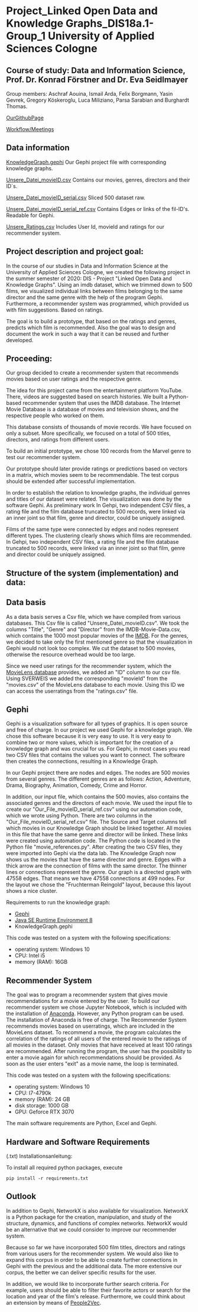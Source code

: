 # Project_Linked Open Data and Knowledge Graphs_DIS18a.1-Group_1 University of Applied Sciences Cologne
## Course of study: Data and Information Science, Prof. Dr. Konrad Förstner and Dr. Eva Seidlmayer

Group members: Aschraf Aouina, Ismail Arda, Felix Borgmann, Yasin Gevrek, Gregory Köskeroglu, Luca Miliziano, Parsa Sarabian and Burghardt Thomas.

[OurGithubPage](https://thpython.github.io/Projekt-DIS18a.1--Gruppe1/)

[Workflow/Meetings](https://pad.gwdg.de/Ip1JREDHRsa1HIvDMc_XCA#Pr%C3%BCfungsleistung)

## Data information

[KnowledgeGraph.gephi](https://github.com/ThPython/Projekt-DIS18a.1--Gruppe1/blob/main/KnowledgeGraph.gephi) Our Gephi project file with corresponding knowledge graphs.

[Unsere_Datei_movieID.csv](https://github.com/ThPython/Projekt-DIS18a.1--Gruppe1/blob/main/Unsere_Datei_movieID.csv) Contains our movies, genres, directors and their ID`s.

[Unsere_Datei_movieID_serial.csv](https://github.com/ThPython/Projekt-DIS18a.1--Gruppe1/blob/main/Unsere_Datei_movieID_serial.csv) Sliced 500 dataset raw.

[Unsere_Datei_movieID_serial_ref.csv](https://github.com/ThPython/Projekt-DIS18a.1--Gruppe1/blob/main/Unsere_Datei_movieID_serial_ref.csv) Contains Edges or links of the fil-ID's. Readable for Gephi.

[Unsere_Ratings.csv](https://github.com/ThPython/Projekt-DIS18a.1--Gruppe1/blob/main/Unsere_Ratings.csv) Includes User Id, movieId and ratings for our recommender system.


                    
## Project description and project goal:

In the course of our studies in Data and Information Science at the University of Applied Sciences Cologne, we created the following project in the summer semester of 2020: DIS - Project "Linked Open Data and Knowledge Graphs". 
Using an imdb dataset, which we trimmed down to 500 films, we visualized individual links between films belonging to the same director and the same genre with the help of the program Gephi.
Furthermore, a recommender system was programmed, which provided us with film suggestions. Based on ratings.

The goal is to build a prototype, that based on the ratings and genres, predicts which film is recommended. Also the goal was to design and document the work in such a way that it can be reused and further developed.



## Proceeding:

Our group decided to create a recommender system that recommends movies based on user ratings and the respective genre. 

The idea for this project came from the entertainment platform YouTube. There, videos are suggested based on search histories. We built a Python-based recommender system that uses the IMDB database. The Internet Movie Database is a database of movies and television shows, and the respective people who worked on them. 

This database consists of thousands of movie records. We have focused on only a subset. More specifically, we focused on a total of 500 titles, directors, and ratings from different users. 

To build an initial prototype, we chose 100 records from the Marvel genre to test our recommender system.

Our prototype should later provide ratings or predictions based on vectors in a matrix, which movies seem to be recommendable. The test corpus should be extended after successful implementation.

In order to establish the relation to knowledge graphs, the individual genres and titles of our dataset were related. The visualization was done by the software Gephi. As preliminary work In Gehpi, two independent CSV files, a rating file and the film database truncated to 500 records, were linked via an inner joint so that film, genre and director, could be uniquely assigned.


Films of the same type were connected by edges and nodes represent different types. The clustering clearly shows which films are recommended. 
In Gehpi, two independent CSV files, a rating file and the film database truncated to 500 records, were linked via an inner joint so that film, genre and director could be uniquely assigned.



## Structure of the system (implementation) and data:

## Data basis

As a data basis serves a Csv file, which we have compiled from various databases. This Csv file is called "Unsere_Datei_movieID.csv". 
We took the columns "Title", "Genre" and "Director" from the IMDB-Movie-Data.csv, which contains the 1000 most popular movies of the [IMDB](https://www.kaggle.com/PromptCloudHQ/imdb-data).
For the genres, we decided to take only the first mentioned genre so that the visualization in Gephi would not look too complex.
We cut the dataset to 500 movies, otherwise the resource overhead would be too large.

Since we need user ratings for the recommender system, which the [MovieLens database](https://grouplens.org/datasets/movielens/25m/) provides, we added an "ID" column to our csv file. Using SVERWEIS we added the corresponding "movieId" from the "movies.csv" of the MovieLens database to each movie.
Using this ID we can access the userratings from the "ratings.csv" file.   

## Gephi

Gephi is a visualization software for all types of graphics. It is open source and free of charge. In our project we used Gephi for a knowledge graph. We chose this software because it is very easy to use. It is very easy to combine two or more values, which is important for the creation of a knowledge graph and was crucial for us. For Gephi, in most cases you read two CSV files that contains the values you want to connect. The software then creates the connections, resulting in a Knowledge Graph.

In our Gephi project there are nodes and edges. The nodes are 500 movies from several genres. The different genres are as follows:
Action, Adventure, Drama, Biography, Animation, Comedy, Crime and Horror.

In addition, our input file, which contains the 500 movies, also contains the associated genres and the directors of each movie. We used the input file to create our "Our_File_movieID_serial_ref.csv" using our automation code, which we wrote using Python. There are two columns in the "Our_File_movieID_serial_ref.csv" file. The Source and Target columns tell which movies in our Knowledge Graph should be linked together. All movies in this file that have the same genre and director will be linked. These links were created using automation code. The Python code is located in the Python file "movie_references.py". After creating the two CSV files, they were imported into Gephi via the data lab. The Knowledge Graph now shows us the movies that have the same director and genre. Edges with a thick arrow are the connection of films with the same director. The thinner lines or connections represent the genre. Our graph is a directed graph with 47558 edges. That means we have 47558 connections at 499 nodes. For the layout we chose the "Fruchterman Reingold" layout, because this layout shows a nice cluster. 

Requirements to run the knowledge graph:

- [Gephi](https://gephi.org/users/download/)
- [Java SE Runtime Environment 8](https://www.oracle.com/java/technologies/javase-jre8-downloads.html)
- KnowledgeGraph.gephi

This code was tested on a system with the following specifications:

- operating system: Windows 10
- CPU: Intel i5
- memory (RAM): 16GB


## Recommender System 

The goal was to program a recommender system that gives movie recommendations for a movie entered by the user. To build our recommender system we chose Jupyter Notebook, which is included with the installation of [Anaconda](https://www.anaconda.com/products/individual). However, any Python program can be used. The installation of Anaconda is free of charge.
The Recommender System recommends movies based on userratings, which are included in the MovieLens dataset. To recommend a movie, the program calculates the correlation of the ratings of all users of the entered movie to the ratings of all movies in the dataset. 
Only movies that have received at least 100 ratings are recommended.
After running the program, the user has the possibility to enter a movie again for which recommendations should be provided. As soon as the user enters "exit" as a movie name, the loop is terminated. 



This code was tested on a system with the following specifications:

- operating system: Windows 10
- CPU: I7-4790k
- memory (RAM): 24 GB
- disk storage: 1000 GB
- GPU: Geforce RTX 3070

The main software requirements are Python, Excel and Gephi.



## Hardware and Software Requirements
(.txt) Installationsanleitung:

To install all required  python packages, execute
```
pip install -r requirements.txt
```


## Outlook

In addition to Gephi, NetworkX is also available for visualization.  NetworkX is a Python package for the creation, manipulation, and study of the structure, dynamics, and functions of complex networks.  NetworkX would be an alternative that we could consider to improve our recommender system.

Because so far we have incorporated 500 film titles, directors and ratings from various users for the recommender system.  We would also like to expand this corpus in order to be able to create further connections in Gephi with the previous and the additional data.  The more extensive our corpus, the better we can deliver specific results for the user.

In addition, we would like to incorporate further search criteria.  For example, users should be able to filter their favorite actors or search for the location and year of the film's release. Furthermore, we could think about an extension by means of [People2Vec](https://github.com/People2Vec).





